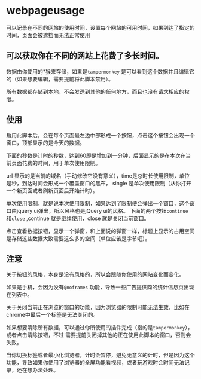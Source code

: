 # webpageusage
可以记录在不同的网站的使用时间，设置每个网站的可用时间，如果到达了指定的时间，页面会被遮挡而无法正常使用

## 可以获取你在不同的网站上花费了多长时间。

数据由你使用的*猴来存储，如果是`tampermonkey` 是可以看到这个数据并且编辑它的（如果想要编辑，需要提前将此脚本禁用）。

所有数据都存储到本地，不会发送到其他的任何地方，而且也没有请求相应的权限。

## 使用

启用此脚本后，会在每个页面最左边中部形成一个按钮，点击这个按钮会出现一个窗口，顶部显示的是今天的数据。

下面的秒数是计时的秒数，达到60即是增加到一分钟，后面显示的是在本次在当前页面花费的时间，用于单次使用限制。

url 显示的是当前的域名（手动修改它没有意义），time是总时长使用限制，单位是秒，到达时间会形成一个覆盖窗口的黑布，
single 是单次使用限制（从你打开一个新页面或者刷新页面后开始计时）。

单次使用限制，就是说本次使用限制，如果达到了限制便会弹出一个窗口，这个窗口由jquery ui弹出，所以风格也是jQuery ui的风格。
下面的两个按钮`continue` 和`close` ,continue 就是继续使用，close 就是关闭当前窗口。

点击查看数据按钮，显示一个弹窗，和上面说的弹窗一样，标题上显示的占用空间是存储这些数据大致需要这么多的空间（单位应该是字节吧）。

## 注意

关于按钮的风格，本身是没有风格的，所以会跟随你使用的网站变化而变化。

如果是手机，会因为没有`@noframes` 功能，导致一些广告提供商的统计信息页出现在列表中。

关于关闭当前正在浏览的窗口的功能，因为浏览器的限制可能无法生效，比如在chrome中最后一个标签是无法关闭的。

如果想要清除所有数据，可以通过你所使用的插件完成（指的是`tampermonkey`），或者点击清除按钮，不过
需要提前关闭掉其他的正在使用此脚本的窗口，否则会失败。

当你切换标签或者最小化浏览器，计时会暂停，避免无意义的计时，但是因为这个功能，导致如果你使用了浏览器的全屏功能看视频，或者玩游戏时会时间无法记录，还在想办法处理。
